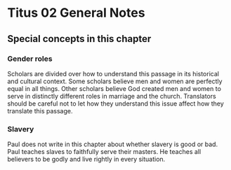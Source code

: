 # Titus 02 General Notes

## Special concepts in this chapter

### Gender roles

Scholars are divided over how to understand this passage in its historical and cultural context. Some scholars believe men and women are perfectly equal in all things. Other scholars believe God created men and women to serve in distinctly different roles in marriage and the church. Translators should be careful not to let how they understand this issue affect how they translate this passage.

### Slavery

Paul does not write in this chapter about whether slavery is good or bad. Paul teaches slaves to faithfully serve their masters. He teaches all believers to be godly and live rightly in every situation.